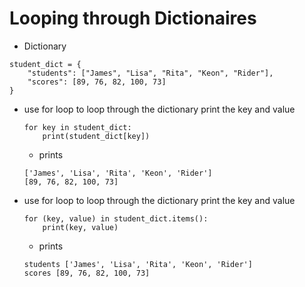 # Looping through Dictionaires
- Dictionary
```
student_dict = {
    "students": ["James", "Lisa", "Rita", "Keon", "Rider"],
    "scores": [89, 76, 82, 100, 73]
}
```
- use for loop to loop through the dictionary print the key and value
    ```
    for key in student_dict:
        print(student_dict[key])
    ```
    - prints
    ```
    ['James', 'Lisa', 'Rita', 'Keon', 'Rider']
    [89, 76, 82, 100, 73]
    ```


- use for loop to loop through the dictionary print the key and value
    ```
    for (key, value) in student_dict.items():
        print(key, value)

    ```
    - prints
    ```
    students ['James', 'Lisa', 'Rita', 'Keon', 'Rider']
    scores [89, 76, 82, 100, 73]
    ```